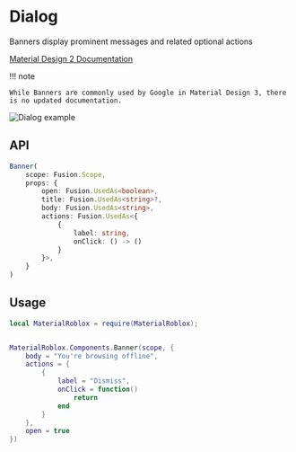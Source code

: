 # Dialog
Banners display prominent messages and related optional actions

[Material Design 2 Documentation](https://m2.material.io/components/dialogs)

!!! note

    While Banners are commonly used by Google in Material Design 3, there is no updated documentation.

![Dialog example](https://media.discordapp.net/attachments/1076197552904491108/1253747422983753789/Screenshot_2024-06-21_at_9.24.31_AM.png?ex=68b325c7&is=68b1d447&hm=aca150eb7cfd656fdc3a28b07e0bbfefa5a50d29de37012a872028a187a2c0c4&=&width=1266&height=1110)

## API
```typescript
Banner(
	scope: Fusion.Scope,
	props: {
		open: Fusion.UsedAs<boolean>,
		title: Fusion.UsedAs<string>?,
		body: Fusion.UsedAs<string>,
		actions: Fusion.UsedAs<{
			{ 
				label: string,
				onClick: () -> ()
			}	
		}>,
	}
)
```

## Usage
```lua
local MaterialRoblox = require(MaterialRoblox);


MaterialRoblox.Components.Banner(scope, {
    body = "You're browsing offline",
    actions = {
        {
            label = "Dismiss",
            onClick = function()
                return
            end
        }
    },
    open = true
})
```